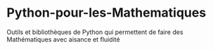 # Python-pour-les-Mathematiques
Outils et bibliothèques de Python qui permettent de faire des Mathématiques avec aisance et fluidité
